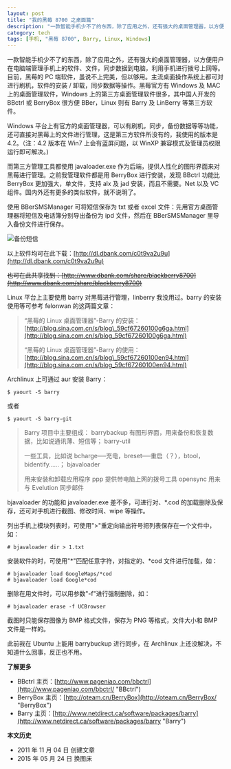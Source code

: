 ```yaml
---
layout: post
title: "我的黑莓 8700 之桌面篇"
description: "一款智能手机少不了的东西，除了应用之外，还有强大的桌面管理器，以方便用户在电脑端管理手机上的软件、文件，同步数据到电脑，利用手机进行拨号上网等。目前，黑莓的 PC 端软件，虽说不上完美，但以够用。主流桌面操作系统上都可对进行刷机，软件的安装 / 卸载，同步数据等操作。"
category: tech
tags: [手机, "黑莓 8700", Barry, Linux, Windows]
---
```


一款智能手机少不了的东西，除了应用之外，还有强大的桌面管理器，以方便用户在电脑端管理手机上的软件、文件，同步数据到电脑，利用手机进行拨号上网等。目前，黑莓的 PC 端软件，虽说不上完美，但以够用。主流桌面操作系统上都可对进行刷机，软件的安装 / 卸载，同步数据等操作。黑莓官方有 Windows 及 MAC 上的桌面管理软件，Windows 上的第三方桌面管理软件很多，其中国人开发的 BBctrl 或 BerryBox 很方便 BBer，Linux 则有 Barry 及 LinBerry 等第三方软件。

Windows 平台上有官方的桌面管理器，可以有刷机，同步，备份数据等等功能，还可直接对黑莓上的文件进行管理，这是第三方软件所没有的，我使用的版本是 4.2。（注：4.2 版本在 Win7 上会有蓝屏问题，以 WinXP 兼容模式及管理员权限运行即可解决。)

而第三方管理工具都使用 javaloader.exe 作为后端，提供人性化的图形界面来对黑莓进行管理。之前我管理软件都是用 BerryBox 进行安装，发现 BBctrl 功能比 BerryBox 更加强大，单文件，支持 alx 及 jad 安装，而且不需要。Net 以及 VC 组件。国内外还有更多的类似软件，就不说明了。

使用 BBerSMSManager 可将短信保存为 txt 或者 excel 文件：先用官方桌面管理器将短信及电话簿分别导出备份为 ipd 文件，然后在 BBerSMSManager 里导入备份文件进行保存。

![备份短信]({{site.IMG_PATH}}/blackberry-desktop-software-for-pc.png)

以上软件均可在此下载：[http://dl.dbank.com/c0t9va2u9u](http://dl.dbank.com/c0t9va2u9u)

<del>也可在此共享找到：[http://www.dbank.com/share/blackberry8700](http://www.dbank.com/share/blackberry8700)</del>

Linux 平台上主要使用 barry 对黑莓进行管理，linberry 我没用过。barry 的安装使用等可参考 felonwan 的这两篇文章：

> “黑莓的 Linux 桌面管理器”-Barry 的安装：[http://blog.sina.com.cn/s/blog\_59cf67260100g6ga.html](http://blog.sina.com.cn/s/blog_59cf67260100g6ga.html)
>
> “黑莓的 Linux 桌面管理器”-Barry 的使用：[http://blog.sina.com.cn/s/blog\_59cf67260100en94.html](http://blog.sina.com.cn/s/blog_59cf67260100en94.html)

Archlinux 上可通过 aur 安装 Barry：

    $ yaourt -S barry

或者

    $ yaourt -S barry-git

> Barry 项目中主要组成： barrybackup 有图形界面，用来备份和恢复数据，比如说通讯薄、短信等； barry-util
>
> 一些工具，比如说 bcharge──充电，breset──重启（？），btool，bidentify……； bjavaloader
>
> 用来安装和卸载应用程序 ppp 提供带电脑上网的拨号工具 opensync 用来与 Evelution 同步邮件

bjavaloader 的功能和 javaloader.exe 差不多，可进行对、*.cod 的加载删除及保存，还可对手机进行截图、修改时间、wipe 等操作。

列出手机上模块列表时，可使用"\>"重定向输出符号把列表保存在一个文件中，如：

    # bjavaloader dir > 1.txt

安装软件的时，可使用"\*"匹配任意字符，对指定的、*cod 文件进行加载，如：

    # bjavaloader load GoogleMaps/*cod
    # bjavaloader load Google*cod

删除在用文件时，可以用参数"-f"进行强制删除，如：

    # bjavaloader erase -f UCBrowser

截图时只能保存图像为 BMP 格式文件，保存为 PNG 等格式，文件大小和 BMP 文件是一样的。

此前我在 Ubuntu 上能用 barrybuckup 进行同步，在 Archlinux 上还没解决，不知道什么回事，反正也不用。

**了解更多**

* BBctrl 主页：[http://www.pageniao.com/bbctrl](http://www.pageniao.com/bbctrl/ "BBctrl")
* BerryBox 主页：[http://oteam.cn/BerryBox](http://oteam.cn/BerryBox/ "BerryBox")
* Barry 主页：[http://www.netdirect.ca/software/packages/barry](http://www.netdirect.ca/software/packages/barry "Barry")

**本文历史**

* 2011 年 11 月 04 日 创建文章
* 2015 年 05 月 24 日 换图床
